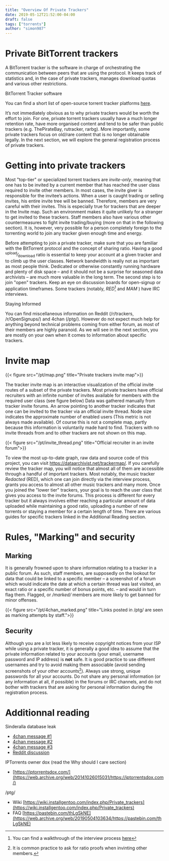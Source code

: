 ```yaml
---
title: "Overview Of Private Trackers"
date: 2019-05-12T21:52:00-04:00
draft: false
tags: ["torrents"]
author: "simon987"
---
```


# Private BitTorrent trackers

A BitTorrent tracker is the software in charge of orchestrating the communication between peers that are 
using the protocol.
It keeps track of statistics and, in the case of private trackers, manages download quotas
and various other restrictions.


<div class="box">
<p class="box-title">BitTorrent Tracker software</p>
You can find a short list of open-source torrent tracker platforms 
<a href="https://web.archive.org/web/https://github.com/HDVinnie/Torrent-Tracker-Platforms">here</a>.
</div>



It’s not immediately obvious as to why private trackers would be worth the effort to
join.
For one, private torrent trackers usually have a much longer retention rate, have more organised
 content and tend to be safer than public trackers (e.g. ThePirateBay, rutracker,
rarbg).
More importantly, some private trackers focus on old/rare content that is no longer
obtainable legally.
In the next section, we will explore the general registration process of private trackers.

# Getting into private trackers

Most "top-tier" or specialized torrent trackers are *invite-only*, meaning that one has to
be invited by a current member that has reached the user class required to invite other
members. In most cases, the invite giver is responsible for the invitee’s actions. When a
user is caught trading or selling invites, his entire invite tree will be banned. Therefore,
members are very careful with their invites. This is especially true for trackers that are
deeper in the Invite map. Such an environment makes it quite unlikely for a stranger to
get invited to these trackers. Staff members also have various other countermeasures to
fight invite trading/buying (more on that in the following section). It is, however, very
possible for a person completely foreign to the torrenting world to join any tracker given
enough time and energy.

Before attempting to join a private tracker, make sure that you are familiar with the
BitTorrent protocol and the concept of sharing ratio.
Having a good <sup>upload</sup>&frasl;<sub>download</sub> ratio
is essential to keep your account at a given tracker and to climb up the user classes.
Network bandwidth is really not as important as most people think.
Dedicated or otherwise constantly running hardware and plenty of disk space – and it should not be
a surprise for seasoned data archivists – are much more valuable in the long term.
The second step is to join "open" trackers. Keep an eye on discussion boards for open-signup
 or application timeframes. Some trackers (notably, *RED*[^1] and *MAM* ) have IRC interviews.

<div class="box">
<p class="box-title">Staying Informed</p>
You can find miscellaneous information on Reddit (/r/trackers, /r/OpenSignups/)
and 4chan (/ptg/). However do not expect much help for anything beyond technical
problems coming from either forum, as most of their members are highly
paranoid. As we will see in the next section, you are mostly on your own when it comes 
to information about specific trackers.
</div>


# Invite map 

{{< figure src="/pt/map.png" title="Private trackers invite map">}}

 
The tracker invite map is an interactive visualization of the official invite routes of 
a subset of the private trackers. Most private trackers have official recruiters with an 
infinite number of invites available for members with the required user class (see figure below) 
Data was gathered manually from tracker invite forums. An arrow pointing to another 
tracker indicates that one can be invited to the tracker via an official invite thread. 
Node size indicates the approximate number of enabled users (This metric is not always 
made available). Of course this is not a complete map, partly because this information 
is voluntarily made hard to find. Trackers with no invite threads from and to other 
trackers are not shown on this map.

{{< figure src="/pt/invite_thread.png" title="Official recruiter in an invite forum">}}

To view the most up-to-date graph, raw data and source code of this project, you can
visit https://dataarchivist.net/trackermap/.
If you carefully review the tracker map, you will notice that almost all of them are
accessible through a handful of important trackers. Most notably, the music tracker
*Redacted* (RED), which one can join directly via the interview process, grants you access
to almost all other music trackers and many more.
Once you joined the "lower tier" trackers, your goal is to reach the user class that gives
you access to the invite forums. This process is different for every tracker but it always
involves either reaching a particular amount of data uploaded while maintaining a good
ratio, uploading a number of new torrents or staying a member for a certain length of
time. There are various guides for specific trackers linked in the Additional Reading
section.

# Rules, "Marking" and security

## Marking

It is generally frowned upon to share information relating to a tracker in a public forum.
As such, staff members, are supposedly on the lookout for data that could be linked to
a specific member – a screenshot of a forum which would indicate the date at which a
certain thread was last visited, an exact ratio or a specific number of bonus points, etc.
– and would in turn flag them. Flagged, or */marked/* members are more likely to get
banned for minor offenses.

{{< figure src="/pt/4chan_marked.png" title="Links posted in /ptg/ are seen as marking attempts by staff.">}}

## Security

Although you are a lot less likely to receive copyright notices from your ISP while using a
private tracker, it is generally a good idea to assume that the private information related
to your accounts (your email, username password and IP address) is **not** safe. It is good
practice to use different usernames and try to avoid making them associable (avoid
sending screenshots of your other accounts[^2]). Always use strong, unique passwords for
all your accounts. Do not share any personal information (or any information at all, if
possible) in the forums or IRC channels, and do not bother with trackers that are asking
for personal information during the registration process.

# Additionnal reading

Sinderalla database leak

* [4chan message #1](https://web.archive.org/web/20190101190608/https://rbt.asia/g/thread/66466024/#q66471906)
* [4chan message #2](https://web.archive.org/web/20190101190608/https://rbt.asia/g/thread/66466024/#q66472549)
* [4chan message #3](https://web.archive.org/web/20190101190608/https://rbt.asia/g/thread/66466024/#q66485228)
* [Reddit discussion](https://www.reddit.com/r/trackers/comments/8tg5pt/sinderella_database_being_leaked/)

IPTorrents owner dox (read the Why should I care section)

* [https://iptorrentsdox.com/](https://web.archive.org/web/20141026015031/https://iptorrentsdox.com/)

/ptg/ 

* Wiki [https://wiki.installgentoo.com/index.php/Private_trackers](https://wiki.installgentoo.com/index.php/Private_trackers)
* FAQ [https://pastebin.com/thLgSkNE](https://web.archive.org/web/20190504103634/https://pastebin.com/thLgSkNE)

[^1]: You can find a walkthrough of the interview process [here](https://web.archive.org/web/20181230024615/https://wiki.installgentoo.com/index.php/Redacted.ch)
[^2]: It is common practice to ask for ratio proofs when invinting other members.

